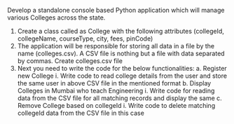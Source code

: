 Develop a standalone console based Python application which will manage various
Colleges across the state.
1. Create a class called as College with the following attributes
(collegeId, collegeName, courseType, city, fees, pinCode)
2. The application will be responsible for storing all data in a file by the name (colleges.csv).
A CSV file is nothing but a file with data separated by commas. Create colleges.csv file
3. Next you need to write the code for the below functionalities:
  a. Register new College
    i. Write code to read college details from the user and store the same user in
    above CSV file in the mentioned format
  b. Display Colleges in Mumbai who teach Engineering
    i. Write code for reading data from the CSV file for all matching records and
    display the same
  c. Remove College based on collegeId
    i. Write code to delete matching collegeId data from the CSV file in this case
